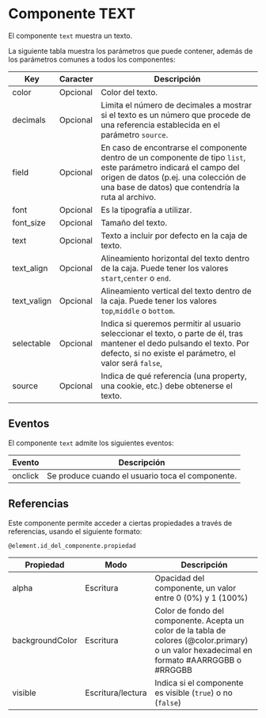 # Componente TEXT

El componente `text` muestra un texto.


La siguiente tabla muestra los parámetros que puede contener, además de los parámetros comunes a todos los componentes:

  | Key  | Caracter | Descripción |
  | ------------- | ------------- | ------------- |
  | color | Opcional | Color del texto. | 
  | decimals | Opcional | Limita el número de decimales a mostrar si el texto es un número que procede de una referencia establecida en el parámetro `source`. | 
  | field | Opcional | En caso de encontrarse el componente dentro de un componente de tipo `list`, este parámetro indicará el campo del origen de datos (p.ej. una colección de una base de datos) que contendría la ruta al archivo.|
  | font | Opcional | Es la tipografía a utilizar.|
  | font_size | Opcional | Tamaño del texto. |
  | text | Opcional | Texto a incluir por defecto en la caja de texto.|
  | text_align | Opcional | Alineamiento horizontal del texto dentro de la caja. Puede tener los valores `start`,`center` o `end`.|
  | text_valign | Opcional | Alineamiento vertical del texto dentro de la caja. Puede tener los valores `top`,`middle` o `bottom`.|
  | selectable | Opcional | Indica si queremos permitir al usuario seleccionar el texto, o parte de él, tras mantener el dedo pulsando el texto. Por defecto, si no existe el parámetro, el valor será `false`,|
  | source | Opcional | Indica de qué referencia (una property, una cookie, etc.) debe obtenerse el texto. |
  



## Eventos

El componente `text` admite los siguientes eventos:

 | Evento  | Descripción |
  | ------------- | ------------- |
  | onclick | Se produce cuando el usuario toca el componente. |





## Referencias

Este componente permite acceder a ciertas propiedades a través de referencias, usando el siguiente formato:

```
@element.id_del_componente.propiedad
```

 | Propiedad | Modo | Descripción |
  | ------------- | ------------- | ------------- |
  | alpha | Escritura | Opacidad del componente, un valor entre 0 (0%) y 1 (100%) |
  | backgroundColor | Escritura | Color de fondo del componente. Acepta un color de la tabla de colores (@color.primary) o un valor hexadecimal en formato #AARRGGBB o #RRGGBB |
  | visible | Escritura/lectura | Indica si el componente es visible (`true`) o no (`false`) |
